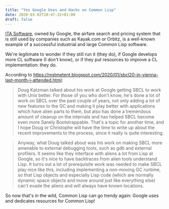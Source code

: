 ```yaml
---
title: "Yes Google Uses and Hacks on Common Lisp"
date: 2020-03-02T20:47:32+01:00
draft: false
---
```


[ITA Software](https://en.wikipedia.org/wiki/ITA_Software), owned by
Google, the airfare search and pricing system that is still used by
companies such as Kayak.com or Orbitz, is a well-known example of a
successful industrial and large Common Lisp software.

We're legitimate to wonder if they still run it (they do), if Google
develops more CL software (I don't know), or if they put resources to
improve a CL implementation: they do.

According to https://mstmetent.blogspot.com/2020/01/sbcl20-in-vienna-last-month-i-attended.html:

> Doug Katzman talked about his work at Google getting SBCL to work with Unix better. For those of you who don't know, he's done a lot of work on SBCL over the past couple of years, not only adding a lot of new features to the GC and making it play better with applications which have alien parts to them, but also has done a tremendous amount of cleanup on the internals and has helped SBCL become even more Sanely Bootstrappable. That's a topic for another time, and I hope Doug or Christophe will have the time to write up about the recent improvements to the process, since it really is quite interesting.

> Anyway, what Doug talked about was his work on making SBCL more amenable to external debugging tools, such as gdb and external profilers. It seems like they interface with aliens a lot from Lisp at Google, so it's nice to have backtraces from alien tools understand Lisp. It turns out a lot of prerequisite work was needed to make SBCL play nice like this, including implementing a non-moving GC runtime, so that Lisp objects and especially Lisp code (which are normally dynamic space objects and move around just like everything else) can't evade the aliens and will always have known locations.


So now that's in the wild, Common Lisp can go trendy again: Google uses and dedicates resources for Common Lisp!
